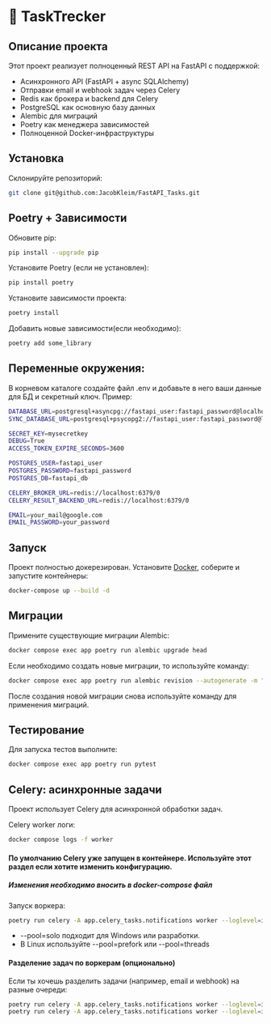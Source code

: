 # 🚀 TaskTrecker

## Описание проекта

   Этот проект реализует полноценный REST API на FastAPI с поддержкой:

   - Асинхронного API (FastAPI + async SQLAlchemy)
   - Отправки email и webhook задач через Celery
   - Redis как брокера и backend для Celery
   - PostgreSQL как основную базу данных
   - Alembic для миграций
   - Poetry как менеджера зависимостей
   - Полноценной Docker-инфраструктуры


## Установка
   Склонируйте репозиторий:
   ```bash
   git clone git@github.com:JacobKleim/FastAPI_Tasks.git
   ```

## Poetry + Зависимости
   Обновите pip:
   ```bash
   pip install --upgrade pip
   ```
   Установите Poetry (если не установлен):
   ```bash
   pip install poetry
   ```
   Установите зависимости проекта:
   ```bash
   poetry install
   ```
   Добавить новые зависимости(если необходимо):
   ```bash
   poetry add some_library
   ```


## Переменные окружения:
   В корневом каталоге создайте файл .env и добавьте в него ваши данные для БД и секретный ключ.
   Пример:
   ```bash
   DATABASE_URL=postgresql+asyncpg://fastapi_user:fastapi_password@localhost:5432/fastapi_db
   SYNC_DATABASE_URL=postgresql+psycopg2://fastapi_user:fastapi_password@localhost:5432/fastapi_db

   SECRET_KEY=mysecretkey
   DEBUG=True
   ACCESS_TOKEN_EXPIRE_SECONDS=3600

   POSTGRES_USER=fastapi_user
   POSTGRES_PASSWORD=fastapi_password
   POSTGRES_DB=fastapi_db

   CELERY_BROKER_URL=redis://localhost:6379/0
   CELERY_RESULT_BACKEND_URL=redis://localhost:6379/0

   EMAIL=your_mail@google.com
   EMAIL_PASSWORD=your_password
   ```

## Запуск
   Проект полностью докерезирован. Установите [Docker](https://www.docker.com/), соберите и запустите контейнеры:
   ```bash
   docker-compose up --build -d
   ```

## Миграции
   Примените существующие миграции Alembic:
   ```bash
   docker compose exec app poetry run alembic upgrade head
   ```
   Если необходимо создать новые миграции, то используйте команду:
   ```bash
   docker compose exec app poetry run alembic revision --autogenerate -m "Information about migration"
   ```
   После создания новой миграции снова используйте команду для применения миграций.

## Тестирование
   Для запуска тестов выполните:
   ```bash
   docker compose exec app poetry run pytest
   ```

## Celery: асинхронные задачи
   Проект использует Celery для асинхронной обработки задач.
   
   Celery worker логи:
   ```bash
   docker compose logs -f worker
   ```
   #### По умолчанию Celery уже запущен в контейнере. Используйте этот раздел если хотите изменить конфигурацию.
   ##### *Изменения необходимо вносить в docker-compose файл*

   Запуск воркера:
   ```bash
   poetry run celery -A app.celery_tasks.notifications worker --loglevel=info --pool=solo
   ```
   - --pool=solo подходит для Windows или разработки.
   - В Linux используйте --pool=prefork или --pool=threads
   


#### Разделение задач по воркерам (опционально)
   Если ты хочешь разделить задачи (например, email и webhook) на разные очереди:
   ```bash
   poetry run celery -A app.celery_tasks.notifications worker --loglevel=info --queues=email_queue
   poetry run celery -A app.celery_tasks.notifications worker --loglevel=info --queues=webhook_queue
   ```
